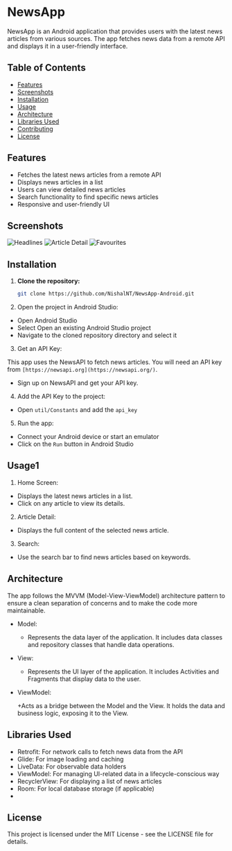 # NewsApp

NewsApp is an Android application that provides users with the latest news articles from various sources. The app fetches news data from a remote API and displays it in a user-friendly interface.

## Table of Contents

- [Features](#features)
- [Screenshots](#screenshots)
- [Installation](#installation)
- [Usage](#usage)
- [Architecture](#architecture)
- [Libraries Used](#libraries-used)
- [Contributing](#contributing)
- [License](#license)

## Features

- Fetches the latest news articles from a remote API
- Displays news articles in a list
- Users can view detailed news articles
- Search functionality to find specific news articles
- Responsive and user-friendly UI

## Screenshots

![Headlines](screenshots/headlines.jpg)
![Article Detail](screenshots/headlines2.jpg)
![Favourites](screenshots/fav.jpg)

## Installation

1. **Clone the repository:**

   ```bash
   git clone https://github.com/NishalNT/NewsApp-Android.git
   ```
2. Open the project in Android Studio:

+ Open Android Studio
+ Select Open an existing Android Studio project
+ Navigate to the cloned repository directory and select it
  
3. Get an API Key:

This app uses the NewsAPI to fetch news articles. You will need an API key from `[https://newsapi.org](https://newsapi.org/)`.

+ Sign up on NewsAPI and get your API key.
4. Add the API Key to the project:
+ Open `util/Constants` and add the `api_key`
  
5. Run the app:

+ Connect your Android device or start an emulator
+ Click on the `Run` button in Android Studio
## Usage1
1. Home Screen:

+ Displays the latest news articles in a list.
+ Click on any article to view its details.
2. Article Detail:

+ Displays the full content of the selected news article.
3. Search:

+ Use the search bar to find news articles based on keywords.
## Architecture
The app follows the MVVM (Model-View-ViewModel) architecture pattern to ensure a clean separation of concerns and to make the code more maintainable.

+ Model:

  + Represents the data layer of the application. It includes data classes and repository classes that handle data operations.
+ View:

  + Represents the UI layer of the application. It includes Activities and Fragments that display data to the user.
+ ViewModel:

  +Acts as a bridge between the Model and the View. It holds the data and business logic, exposing it to the View.
## Libraries Used
+ Retrofit: For network calls to fetch news data from the API
+ Glide: For image loading and caching
+ LiveData: For observable data holders
+ ViewModel: For managing UI-related data in a lifecycle-conscious way
+ RecyclerView: For displaying a list of news articles
+ Room: For local database storage (if applicable)
+ 
## License
This project is licensed under the MIT License - see the LICENSE file for details.
